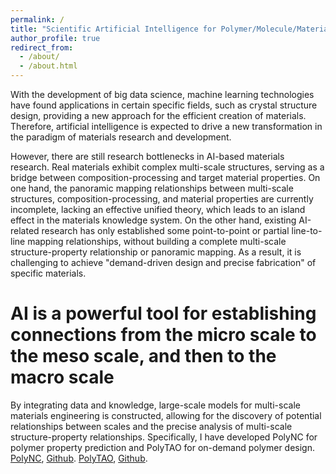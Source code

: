 ```yaml
---
permalink: /
title: "Scientific Artificial Intelligence for Polymer/Molecule/Material"
author_profile: true
redirect_from: 
  - /about/
  - /about.html
---
```


With the development of big data science, machine learning technologies have found applications in certain specific fields, such as crystal structure design, providing a new approach for the efficient creation of materials. Therefore, artificial intelligence is expected to drive a new transformation in the paradigm of materials research and development.

However, there are still research bottlenecks in AI-based materials research. Real materials exhibit complex multi-scale structures, serving as a bridge between composition-processing and target material properties. On one hand, the panoramic mapping relationships between multi-scale structures, composition-processing, and material properties are currently incomplete, lacking an effective unified theory, which leads to an island effect in the materials knowledge system. On the other hand, existing AI-related research has only established some point-to-point or partial line-to-line mapping relationships, without building a complete multi-scale structure-property relationship or panoramic mapping. As a result, it is challenging to achieve "demand-driven design and precise fabrication" of specific materials.

AI is a powerful tool for establishing connections from the micro scale to the meso scale, and then to the macro scale
======
 By integrating data and knowledge, large-scale models for multi-scale materials engineering is constructed, allowing for the discovery of potential relationships between scales and the precise analysis of multi-scale structure-property relationships. 
 Specifically, I have developed PolyNC for polymer property prediction and PolyTAO for on-demand polymer design. 
 [PolyNC](https://pubs.rsc.org/en/content/articlelanding/2023/sc/d3sc05079c), [Github](https://github.com/HKQiu/Unified_ML4Polymers).
 [PolyTAO](https://www.nature.com/articles/s41524-024-01466-5), [Github](https://github.com/hkqiu/PolymerGenerationPretrainedModel).
